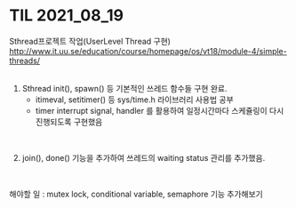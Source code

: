 # TIL 2021_08_19

Sthread프로젝트 작업(UserLevel Thread 구현)
http://www.it.uu.se/education/course/homepage/os/vt18/module-4/simple-threads/  
<br>  

1. Sthread init(), spawn() 등 기본적인 쓰레드 함수들 구현 완료. 
    - itimeval, setitimer() 등 sys/time.h 라이브러리 사용법 공부
    - timer interrupt signal, handler 를 활용하여 일정시간마다 스케쥴링이 다시 진행되도록 구현했음

<br>

2. join(), done() 기능을 추가하여 쓰레드의 waiting status 관리를 추가했음.


<br>

해야할 일 : mutex lock, conditional variable, semaphore 기능 추가해보기 





